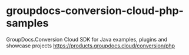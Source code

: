 # groupdocs-conversion-cloud-php-samples
GroupDocs.Conversion Cloud SDK for Java examples, plugins and showcase projects https://products.groupdocs.cloud/conversion/php
